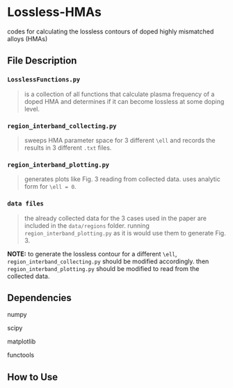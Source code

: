 # Lossless-HMAs
codes for calculating the lossless contours of doped highly mismatched alloys (HMAs)

## File Description
### `LosslessFunctions.py`
> is a collection of all functions that calculate plasma frequency of a doped HMA and determines if it can become lossless at some doping level.
### `region_interband_collecting.py`
> sweeps HMA parameter space for 3 different `\ell` and records the results in 3 different `.txt` files.
### `region_interband_plotting.py`
> generates plots like Fig. 3 reading from collected data.
> uses analytic form for `\ell = 0`.
### `data files`
> the already collected data for the 3 cases used in the paper are included in the `data/regions` folder.
> running `region_interband_plotting.py` as it is would use them to generate Fig. 3.

**NOTE:** to generate the lossless contour for a different `\ell`, `region_interband_collecting.py` should be modified accordingly.
then `region_interband_plotting.py` should be modified to read from the collected data.

## Dependencies
numpy

scipy

matplotlib

functools

## How to Use
 
